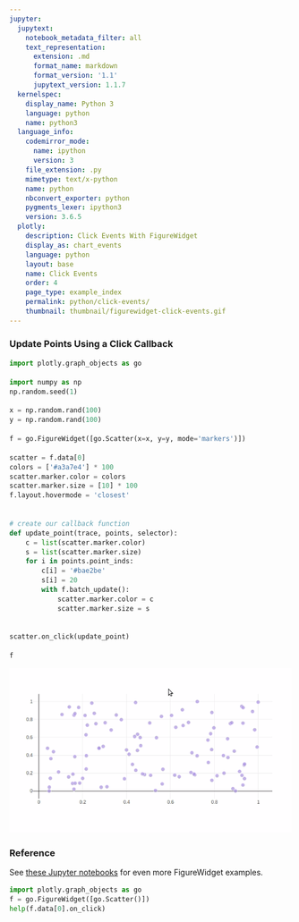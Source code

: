 ```yaml
---
jupyter:
  jupytext:
    notebook_metadata_filter: all
    text_representation:
      extension: .md
      format_name: markdown
      format_version: '1.1'
      jupytext_version: 1.1.7
  kernelspec:
    display_name: Python 3
    language: python
    name: python3
  language_info:
    codemirror_mode:
      name: ipython
      version: 3
    file_extension: .py
    mimetype: text/x-python
    name: python
    nbconvert_exporter: python
    pygments_lexer: ipython3
    version: 3.6.5
  plotly:
    description: Click Events With FigureWidget
    display_as: chart_events
    language: python
    layout: base
    name: Click Events
    order: 4
    page_type: example_index
    permalink: python/click-events/
    thumbnail: thumbnail/figurewidget-click-events.gif
---
```


### Update Points Using a Click Callback

```python
import plotly.graph_objects as go

import numpy as np
np.random.seed(1)

x = np.random.rand(100)
y = np.random.rand(100)

f = go.FigureWidget([go.Scatter(x=x, y=y, mode='markers')])

scatter = f.data[0]
colors = ['#a3a7e4'] * 100
scatter.marker.color = colors
scatter.marker.size = [10] * 100
f.layout.hovermode = 'closest'


# create our callback function
def update_point(trace, points, selector):
    c = list(scatter.marker.color)
    s = list(scatter.marker.size)
    for i in points.point_inds:
        c[i] = '#bae2be'
        s[i] = 20
        with f.batch_update():
            scatter.marker.color = c
            scatter.marker.size = s


scatter.on_click(update_point)

f
```

<img src='https://raw.githubusercontent.com/michaelbabyn/plot_data/master/figurewidget-click-event.gif'>


### Reference


See [these Jupyter notebooks](https://github.com/jonmmease/plotly_ipywidget_notebooks) for even more FigureWidget examples.

```python
import plotly.graph_objects as go
f = go.FigureWidget([go.Scatter()])
help(f.data[0].on_click)
```
